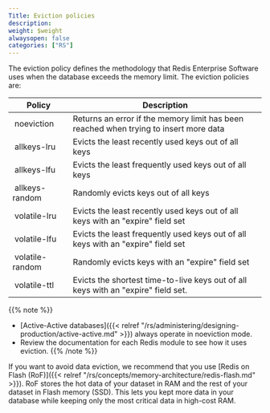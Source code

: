 ```yaml
---
Title: Eviction policies
description:
weight: $weight
alwaysopen: false
categories: ["RS"]
---
```

The eviction policy defines the methodology that Redis Enterprise Software uses when the database exceeds the memory limit.
The eviction policies are:

| **Policy** | **Description** |
|------------|-----------------|
|  noeviction | Returns an error if the memory limit has been reached when trying to insert more data |
|  allkeys-lru | Evicts the least recently used keys out of all keys |
|  allkeys-lfu | Evicts the least frequently used keys out of all keys |
|  allkeys-random | Randomly evicts keys out of all keys |
|  volatile-lru | Evicts the least recently used keys out of all keys with an "expire" field set |
|  volatile-lfu | Evicts the least frequently used keys out of all keys with an "expire" field set |
|  volatile-random | Randomly evicts keys with an "expire" field set |
|  volatile-ttl | Evicts the shortest time-to-live keys out of all keys with an "expire" field set. |

{{% note %}}
- [Active-Active databases]({{< relref "/rs/administering/designing-production/active-active.md" >}}) always operate in noeviction mode.
- Review the documentation for each Redis module to see how it uses eviction.
{{% /note %}}

If you want to avoid data eviction, we recommend that you use [Redis on Flash (RoF)]({{< relref "/rs/concepts/memory-architecture/redis-flash.md" >}}).
RoF stores the hot data of your dataset in RAM and the rest of your dataset in Flash memory (SSD).
This lets you kept more data in your database while keeping only the most critical data in high-cost RAM.
